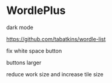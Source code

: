 # WordlePlus

dark mode

https://github.com/tabatkins/wordle-list

fix white space button

buttons larger

reduce work size and increase tile size
